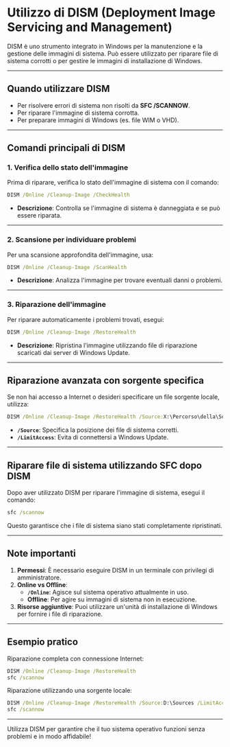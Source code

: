 
# Utilizzo di DISM (Deployment Image Servicing and Management)

DISM è uno strumento integrato in Windows per la manutenzione e la gestione delle immagini di sistema. 
Può essere utilizzato per riparare file di sistema corrotti o per gestire le immagini di installazione di Windows.

---

## Quando utilizzare DISM
- Per risolvere errori di sistema non risolti da **SFC /SCANNOW**.
- Per riparare l'immagine di sistema corrotta.
- Per preparare immagini di Windows (es. file WIM o VHD).

---

## Comandi principali di DISM

### 1. Verifica dello stato dell'immagine
Prima di riparare, verifica lo stato dell'immagine di sistema con il comando:

```cmd
DISM /Online /Cleanup-Image /CheckHealth
```

- **Descrizione**: Controlla se l'immagine di sistema è danneggiata e se può essere riparata.

---

### 2. Scansione per individuare problemi
Per una scansione approfondita dell'immagine, usa:

```cmd
DISM /Online /Cleanup-Image /ScanHealth
```

- **Descrizione**: Analizza l'immagine per trovare eventuali danni o problemi.

---

### 3. Riparazione dell'immagine
Per riparare automaticamente i problemi trovati, esegui:

```cmd
DISM /Online /Cleanup-Image /RestoreHealth
```

- **Descrizione**: Ripristina l'immagine utilizzando file di riparazione scaricati dai server di Windows Update.

---

## Riparazione avanzata con sorgente specifica
Se non hai accesso a Internet o desideri specificare un file sorgente locale, utilizza:

```cmd
DISM /Online /Cleanup-Image /RestoreHealth /Source:X:\Percorso\della\Sorgente /LimitAccess
```

- **`/Source`**: Specifica la posizione dei file di sistema corretti.
- **`/LimitAccess`**: Evita di connettersi a Windows Update.

---

## Riparare file di sistema utilizzando SFC dopo DISM
Dopo aver utilizzato DISM per riparare l'immagine di sistema, esegui il comando:

```cmd
sfc /scannow
```

Questo garantisce che i file di sistema siano stati completamente ripristinati.

---

## Note importanti
1. **Permessi**: È necessario eseguire DISM in un terminale con privilegi di amministratore.
2. **Online vs Offline**:
   - **`/Online`**: Agisce sul sistema operativo attualmente in uso.
   - **Offline**: Per agire su immagini di sistema non in esecuzione.
3. **Risorse aggiuntive**: Puoi utilizzare un'unità di installazione di Windows per fornire i file di riparazione.

---

## Esempio pratico
Riparazione completa con connessione Internet:

```cmd
DISM /Online /Cleanup-Image /RestoreHealth
sfc /scannow
```

Riparazione utilizzando una sorgente locale:

```cmd
DISM /Online /Cleanup-Image /RestoreHealth /Source:D:\Sources /LimitAccess
sfc /scannow
```

---

Utilizza DISM per garantire che il tuo sistema operativo funzioni senza problemi e in modo affidabile!

